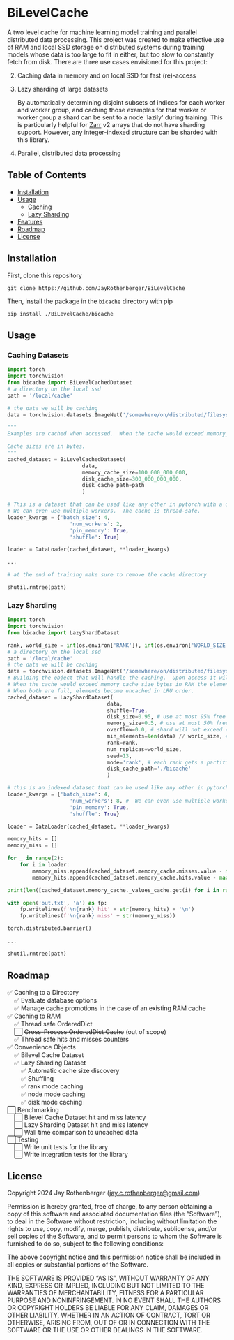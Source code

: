 # BiLevelCache

A two level cache for machine learning model training and parallel distributed data processing.  This project was created to make effective use of RAM and local SSD storage on distributed systems during training models whose data is too large to fit in either, but too slow to constantly fetch from disk.  There are three use cases envisioned for this project:

2. Caching data in memory and on local SSD for fast (re)-access
1. Lazy sharding of large datasets

    By automatically determining disjoint subsets of indices for each worker and worker group, and caching those examples for that worker or worker group a shard can be sent to a node 'lazily' during training.  This is particularly helpful for [Zarr](https://zarr.readthedocs.io/en/stable/)  v2 arrays that do not have sharding support.  However, any integer-indexed structure can be sharded with this library.
3. Parallel, distributed data processing


## Table of Contents
- [Installation](#installation)
- [Usage](#usage)
    + [Caching](#caching-datasets)
    + [Lazy Sharding](#lazy-sharding)
- [Features](#features)
- [Roadmap](#roadmap)
- [License](#license)

## Installation 
First, clone this repository

`git clone https://github.com/JayRothenberger/BiLevelCache`

Then, install the package in the `bicache` directory with pip

`pip install ./BiLevelCache/bicache`

## Usage

### Caching Datasets
```python 
import torch
import torchvision
from bicache import BiLevelCachedDataset
# a directory on the local ssd
path = '/local/cache'

# the data we will be caching
data = torchvision.datasets.ImageNet('/somewhere/on/distributed/filesystem')

"""
Examples are cached when accessed.  When the cache would exceed memory_cache_size bytes in RAM the element is evicted to disk.  When both are full, elements become uncached in LRU order.

Cache sizes are in bytes.
"""
cached_dataset = BiLevelCachedDataset(
                        data, 
                        memory_cache_size=100_000_000_000, 
                        disk_cache_size=300_000_000_000, 
                        disk_cache_path=path
                        )

# This is a dataset that can be used like any other in pytorch with a dataloader.
# We can even use multiple workers.  The cache is thread-safe.
loader_kwargs = {'batch_size': 4, 
                    'num_workers': 2, 
                    'pin_memory': True,
                    'shuffle': True}

loader = DataLoader(cached_dataset, **loader_kwargs)

...

# at the end of training make sure to remove the cache directory

shutil.rmtree(path)
```

### Lazy Sharding

```python
import torch
import torchvision
from bicache import LazyShardDataset

rank, world_size = int(os.environ['RANK']), int(os.environ['WORLD_SIZE'])
# a directory on the local ssd
path = '/local/cache'
# the data we will be caching
data = torchvision.datasets.ImageNet('/somewhere/on/distributed/filesystem')
# Building the object that will handle the caching.  Upon access it will retrieve from the filesystem and cache the example.
# When the cache would exceed memory_cache_size bytes in RAM the element is evicted to disk.  
# When both are full, elements become uncached in LRU order.
cached_dataset = LazyShardDataset(
                                data,
                                shuffle=True,
                                disk_size=0.95, # use at most 95% free disk space
                                memory_size=0.5, # use at most 50% free RAM
                                overflow=0.0, # shard will not exceed cache size
                                min_elements=len(data) // world_size, # shards are at least 
                                rank=rank,
                                num_replicas=world_size,
                                seed=13,
                                mode='rank', # each rank gets a partition of indices
                                disk_cache_path='./bicache'
                                )

# this is an indexed dataset that can be used like any other in pytorch with a dataloader
loader_kwargs = {'batch_size': 4, 
                    'num_workers': 8, #  We can even use multiple workers.  The cache is thread-safe.
                    'pin_memory': True,
                    'shuffle': True}

loader = DataLoader(cached_dataset, **loader_kwargs)

memory_hits = []
memory_miss = []

for _ in range(2):
    for i in loader:
        memory_miss.append(cached_dataset.memory_cache.misses.value - max(memory_miss + [0]))
        memory_hits.append(cached_dataset.memory_cache.hits.value - max(memory_hits + [0]))

print(len([cached_dataset.memory_cache._values_cache.get(i) for i in range(8) if cached_dataset.memory_cache._values_cache.get(i) is not None]))

with open('out.txt', 'a') as fp:
    fp.writelines(f'\n{rank} hit' + str(memory_hits) + '\n')
    fp.writelines(f'\n{rank} miss' + str(memory_miss))

torch.distributed.barrier()

...

shutil.rmtree(path)
```

## Roadmap
✅ Caching to a Directory\
&nbsp;&nbsp;&nbsp;&nbsp;✅ Evaluate database options\
&nbsp;&nbsp;&nbsp;&nbsp;✅ Manage cache promotions in the case of an existing RAM cache\
✅ Caching to RAM\
&nbsp;&nbsp;&nbsp;&nbsp;✅ Thread safe OrderedDict\
&nbsp;&nbsp;&nbsp;&nbsp;⬜️ ~~Cross-Process OrderedDict Cache~~ (out of scope)\
&nbsp;&nbsp;&nbsp;&nbsp;✅ Thread safe hits and misses counters\
✅ Convenience Objects\
&nbsp;&nbsp;&nbsp;&nbsp;✅ Bilevel Cache Dataset\
&nbsp;&nbsp;&nbsp;&nbsp;✅ Lazy Sharding Dataset\
&nbsp;&nbsp;&nbsp;&nbsp;&nbsp;&nbsp;&nbsp;&nbsp;✅ Automatic cache size discovery\
&nbsp;&nbsp;&nbsp;&nbsp;&nbsp;&nbsp;&nbsp;&nbsp;✅ Shuffling\
&nbsp;&nbsp;&nbsp;&nbsp;&nbsp;&nbsp;&nbsp;&nbsp;✅ rank mode caching\
&nbsp;&nbsp;&nbsp;&nbsp;&nbsp;&nbsp;&nbsp;&nbsp;✅ node mode caching\
&nbsp;&nbsp;&nbsp;&nbsp;&nbsp;&nbsp;&nbsp;&nbsp;✅ disk mode caching\
⬜️ Benchmarking\
&nbsp;&nbsp;&nbsp;&nbsp;⬜️ Bilevel Cache Dataset hit and miss latency\
&nbsp;&nbsp;&nbsp;&nbsp;⬜️ Lazy Sharding Dataset hit and miss latency\
&nbsp;&nbsp;&nbsp;&nbsp;⬜️ Wall time comparison to uncached data\
⬜️ Testing\
&nbsp;&nbsp;&nbsp;&nbsp;⬜️ Write unit tests for the library\
&nbsp;&nbsp;&nbsp;&nbsp;⬜️ Write integration tests for the library

## License
[def]: #license
Copyright 2024 Jay Rothenberger (jay.c.rothenberger@gmail.com)

Permission is hereby granted, free of charge, to any person obtaining a copy of this software and associated documentation files (the “Software”), to deal in the Software without restriction, including without limitation the rights to use, copy, modify, merge, publish, distribute, sublicense, and/or sell copies of the Software, and to permit persons to whom the Software is furnished to do so, subject to the following conditions:

The above copyright notice and this permission notice shall be included in all copies or substantial portions of the Software.

THE SOFTWARE IS PROVIDED “AS IS”, WITHOUT WARRANTY OF ANY KIND, EXPRESS OR IMPLIED, INCLUDING BUT NOT LIMITED TO THE WARRANTIES OF MERCHANTABILITY, FITNESS FOR A PARTICULAR PURPOSE AND NONINFRINGEMENT. IN NO EVENT SHALL THE AUTHORS OR COPYRIGHT HOLDERS BE LIABLE FOR ANY CLAIM, DAMAGES OR OTHER LIABILITY, WHETHER IN AN ACTION OF CONTRACT, TORT OR OTHERWISE, ARISING FROM, OUT OF OR IN CONNECTION WITH THE SOFTWARE OR THE USE OR OTHER DEALINGS IN THE SOFTWARE.